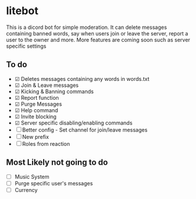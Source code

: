# litebot
This is a dicord bot for simple moderation. It can delete messages containing banned words, say when users join or leave the server, report a user to the owner and more. More features are coming soon such as server specific settings

## To do
- ☑ Deletes messages containing any words in words.txt
- ☑ Join & Leave messages
- ☑ Kicking & Banning commands
- ☑ Report function
- ☑ Purge Messages 
- ☑ Help command
- ☑ Invite blocking
- ☑ Server specific disabling/enabling commands
- ☐ Better config - Set channel for join/leave messages
- ☐ New prefix
- ☐ Roles from reaction

## Most Likely not going to do
- ☐ Music System
- ☐ Purge specific user's messages
- ☐ Currency
